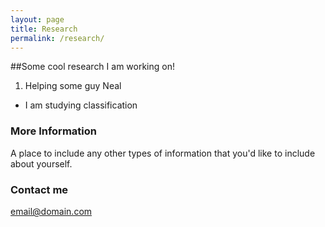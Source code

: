 ```yaml
---
layout: page
title: Research
permalink: /research/
---
```

  
##Some cool research I am working on!
1. Helping some guy Neal  

 * I am studying classification
  
### More Information
  
  A place to include any other types of information that you'd like to include about yourself. 

### Contact me

[email@domain.com](mailto:email@domain.com)
